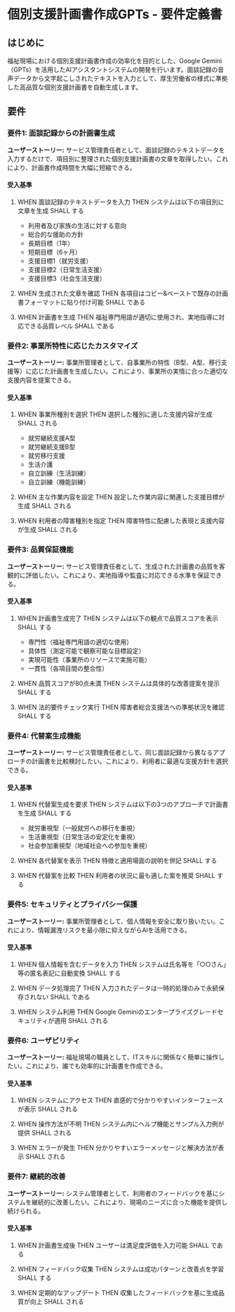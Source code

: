 # 個別支援計画書作成GPTs - 要件定義書

## はじめに

福祉現場における個別支援計画書作成の効率化を目的とした、Google Gemini（GPTs）を活用したAIアシスタントシステムの開発を行います。面談記録の音声データから文字起こしされたテキストを入力として、厚生労働省の様式に準拠した高品質な個別支援計画書を自動生成します。

## 要件

### 要件1: 面談記録からの計画書生成

**ユーザーストーリー:** サービス管理責任者として、面談記録のテキストデータを入力するだけで、項目別に整理された個別支援計画書の文章を取得したい。これにより、計画書作成時間を大幅に短縮できる。

#### 受入基準

1. WHEN 面談記録のテキストデータを入力 THEN システムは以下の項目別に文章を生成 SHALL する
   - 利用者及び家族の生活に対する意向
   - 総合的な援助の方針
   - 長期目標（1年）
   - 短期目標（6ヶ月）
   - 支援目標1（就労支援）
   - 支援目標2（日常生活支援）
   - 支援目標3（社会生活支援）

2. WHEN 生成された文章を確認 THEN 各項目はコピー&ペーストで既存の計画書フォーマットに貼り付け可能 SHALL である

3. WHEN 計画書を生成 THEN 福祉専門用語が適切に使用され、実地指導に対応できる品質レベル SHALL である

### 要件2: 事業所特性に応じたカスタマイズ

**ユーザーストーリー:** 事業所管理者として、自事業所の特性（B型、A型、移行支援等）に応じた計画書を生成したい。これにより、事業所の実情に合った適切な支援内容を提案できる。

#### 受入基準

1. WHEN 事業所種別を選択 THEN 選択した種別に適した支援内容が生成 SHALL される
   - 就労継続支援A型
   - 就労継続支援B型
   - 就労移行支援
   - 生活介護
   - 自立訓練（生活訓練）
   - 自立訓練（機能訓練）

2. WHEN 主な作業内容を設定 THEN 設定した作業内容に関連した支援目標が生成 SHALL される

3. WHEN 利用者の障害種別を指定 THEN 障害特性に配慮した表現と支援内容が生成 SHALL される

### 要件3: 品質保証機能

**ユーザーストーリー:** サービス管理責任者として、生成された計画書の品質を客観的に評価したい。これにより、実地指導や監査に対応できる水準を保証できる。

#### 受入基準

1. WHEN 計画書生成完了 THEN システムは以下の観点で品質スコアを表示 SHALL する
   - 専門性（福祉専門用語の適切な使用）
   - 具体性（測定可能で観察可能な目標設定）
   - 実現可能性（事業所のリソースで実施可能）
   - 一貫性（各項目間の整合性）

2. WHEN 品質スコアが80点未満 THEN システムは具体的な改善提案を提示 SHALL する

3. WHEN 法的要件チェック実行 THEN 障害者総合支援法への準拠状況を確認 SHALL する

### 要件4: 代替案生成機能

**ユーザーストーリー:** サービス管理責任者として、同じ面談記録から異なるアプローチの計画書を比較検討したい。これにより、利用者に最適な支援方針を選択できる。

#### 受入基準

1. WHEN 代替案生成を要求 THEN システムは以下の3つのアプローチで計画書を生成 SHALL する
   - 就労重視型（一般就労への移行を重視）
   - 生活重視型（日常生活の安定化を重視）
   - 社会参加重視型（地域社会への参加を重視）

2. WHEN 各代替案を表示 THEN 特徴と適用場面の説明を併記 SHALL する

3. WHEN 代替案を比較 THEN 利用者の状況に最も適した案を推奨 SHALL する

### 要件5: セキュリティとプライバシー保護

**ユーザーストーリー:** 事業所管理者として、個人情報を安全に取り扱いたい。これにより、情報漏洩リスクを最小限に抑えながらAIを活用できる。

#### 受入基準

1. WHEN 個人情報を含むデータを入力 THEN システムは氏名等を「○○さん」等の匿名表記に自動変換 SHALL する

2. WHEN データ処理完了 THEN 入力されたデータは一時的処理のみで永続保存されない SHALL である

3. WHEN システム利用 THEN Google Geminiのエンタープライズグレードセキュリティが適用 SHALL される

### 要件6: ユーザビリティ

**ユーザーストーリー:** 福祉現場の職員として、ITスキルに関係なく簡単に操作したい。これにより、誰でも効率的に計画書を作成できる。

#### 受入基準

1. WHEN システムにアクセス THEN 直感的で分かりやすいインターフェースが表示 SHALL される

2. WHEN 操作方法が不明 THEN システム内にヘルプ機能とサンプル入力例が提供 SHALL される

3. WHEN エラーが発生 THEN 分かりやすいエラーメッセージと解決方法が表示 SHALL される

### 要件7: 継続的改善

**ユーザーストーリー:** システム管理者として、利用者のフィードバックを基にシステムを継続的に改善したい。これにより、現場のニーズに合った機能を提供し続けられる。

#### 受入基準

1. WHEN 計画書生成後 THEN ユーザーは満足度評価を入力可能 SHALL である

2. WHEN フィードバック収集 THEN システムは成功パターンと改善点を学習 SHALL する

3. WHEN 定期的なアップデート THEN 収集したフィードバックを基に生成品質が向上 SHALL される